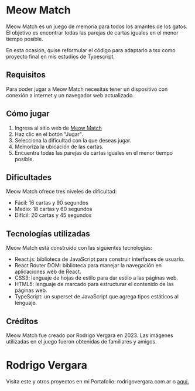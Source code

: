 # Meow Match

Meow Match es un juego de memoria para todos los amantes de los gatos. El objetivo es encontrar todas las parejas de cartas iguales en el menor tiempo posible.

En esta ocasión, quise reformular el código para adaptarlo a tsx como proyecto final en mis estudios de Typescript.

## Requisitos

Para poder jugar a Meow Match necesitas tener un dispositivo con conexión a internet y un navegador web actualizado.

## Cómo jugar

1.  Ingresa al sitio web de [Meow Match](https://meow-match.vercel.app/)
2.  Haz clic en el botón "Jugar".
3.  Selecciona la dificultad con la que deseas jugar.
4.  Memoriza la ubicación de las cartas.
5.  Encuentra todas las parejas de cartas iguales en el menor tiempo posible.

## Dificultades

Meow Match ofrece tres niveles de dificultad:

-   Fácil: 16 cartas y 90 segundos
-   Medio: 18 cartas y 60 segundos
-   Difícil: 20 cartas y 45 segundos

## Tecnologías utilizadas

Meow Match está construido con las siguientes tecnologías:

-   React.js: biblioteca de JavaScript para construir interfaces de usuario.
-   React Router DOM: biblioteca para manejar la navegación en aplicaciones web de React.
-   CSS3: lenguaje de hojas de estilo para dar estilo a las páginas web.
-   HTML5: lenguaje de marcado para estructurar el contenido de las páginas web.
-   TypeScript: un superset de JavaScript que agrega tipos estáticos al lenguaje.


## Créditos

Meow Match fue creado por Rodrigo Vergara en 2023. Las imágenes utilizadas en el juego fueron obtenidas de familiares y amigos.

# Rodrigo Vergara
Visita este y otros proyectos en mi Portafolio: rodrigovergara.com.ar
o [aquí.](https://www.rodrigovergara.com.ar)
